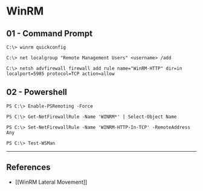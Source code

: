 # WinRM

## 01 - Command Prompt

```
C:\> winrm quickconfig

C:\> net localgroup "Remote Management Users" <username> /add

C:\> netsh advfirewall firewall add rule name="WinRM-HTTP" dir=in localport=5985 protocol=TCP action=allow
```

## 02 - Powershell

```
PS C:\> Enable-PSRemoting -Force

PS C:\> Get-NetFirewallRule -Name 'WINRM*' | Select-Object Name

PS C:\> Set-NetFirewallRule -Name 'WINRM-HTTP-In-TCP' -RemoteAddress Any 

PS C:\> Test-WSMan
```

---
## References

- [[WinRM Lateral Movement]]